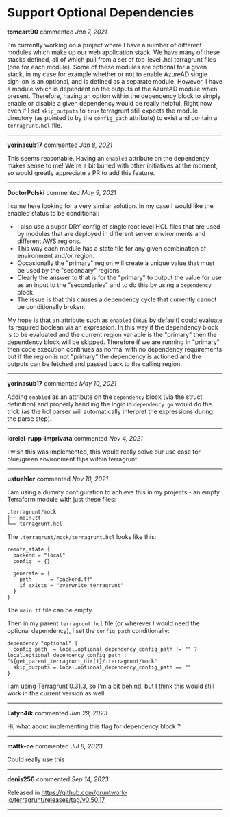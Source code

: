 # Support Optional Dependencies

**tomcart90** commented *Jan 7, 2021*

I'm currently working on a project where I have a number of different modules which make up our web application stack. We have many of these stacks defined, all of which pull from a set of top-level .hcl terragrunt files (one for each module). Some of these modules are optional for a given stack, in my case for example whether or not to enable AzureAD single sign-on is an optional, and is defined as a separate module. However, I have a module which is dependant on the outputs of the AzureAD module when present. Therefore, having an option within the dependency block to simply enable or disable a given dependency would be really helpful. Right now even if I set `skip_outputs` to `true` terragrunt still expects the module directory (as pointed to by the `config_path` attribute) to exist and contain a `terragrunt.hcl` file.
<br />
***


**yorinasub17** commented *Jan 8, 2021*

This seems reasonable. Having an `enabled` attribute on the dependency makes sense to me! We're a bit buried with other initiatives at the moment, so would greatly appreciate a PR to add this feature.
***

**DoctorPolski** commented *May 9, 2021*

I came here looking for a very similar solution. In my case I would like the enabled status to be conditional:

- I also use a super DRY config of single root level HCL files that are used by modules that are deployed in different server environments and different AWS regions.
- This way each module has a state file for any given combination of environment and/or region.
- Occasionally the "primary" region will create a unique value that must be used by the "secondary" regions.
- Clearly the answer to that is for the "primary" to output the value for use as an input to the "secondaries" and to do this by using a `dependency` block.
- The issue is that this causes a dependency cycle that currently cannot be conditionally broken.

My hope is that an attribute such as `enabled` (`TRUE` by default) could evaluate its required boolean via an expression. In this way if the dependency block is to be evaluated and the current region variable is the "primary" then the dependency block will be skipped. Therefore if we are running in "primary" then code execution continues as normal with no dependency requirements but if the region is not "primary" the dependency is actioned and the outputs can be fetched and passed back to the calling region.
***

**yorinasub17** commented *May 10, 2021*

Adding `enabled` as an attribute on the `dependency` block (via the struct definition) and properly handling the logic in `dependency.go` would do the trick (as the hcl parser will automatically interpret the expressions during the parse step).
***

**lorelei-rupp-imprivata** commented *Nov 4, 2021*

I wish this was implemented, this would really solve our use case for blue/green environment flips within terragrunt.
***

**ustuehler** commented *Nov 10, 2021*

I am using a dummy configuration to achieve this in my projects - an empty Terraform module with just these files:

```
.terragrunt/mock
├── main.tf
└── terragrunt.hcl
```

The `.terragrunt/mock/terragrunt.hcl` looks like this:

```hcl
remote_state {
  backend = "local"
  config  = {}

  generate = {
    path      = "backend.tf"
    if_exists = "overwrite_terragrunt"
  }
}
```

The `main.tf` file can be empty.

Then in my parent `terragrunt.hcl` file (or wherever I would need the optional dependency), I set the `config_path` conditionally:

```hcl
dependency "optional" {
  config_path  = local.optional_dependency_config_path != "" ? local.optional_dependency_config_path : "${get_parent_terragrunt_dir()}/.terragrunt/mock"
  skip_outputs = local.optional_dependency_config_path == ""
}
```

I am using Terragrunt 0.31.3, so I'm a bit behind, but I think this would still work in the current version as well.
***

**Latyn4ik** commented *Jun 29, 2023*

Hi, what about implementing this flag for dependency block ?
***

**mattk-ce** commented *Jul 8, 2023*

Could really use this
***

**denis256** commented *Sep 14, 2023*

Released in https://github.com/gruntwork-io/terragrunt/releases/tag/v0.50.17
***

